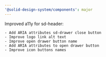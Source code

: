 ```yaml
---
'@solid-design-system/components': major
---
```


Improved a11y for sd-header:

    - Add ARIA attributes sd-drawer close button
    - Improve logo link alt text
    - Improve open drawer button name
    - Add ARIA attributes to open drawer button
    - Improve icon buttons names
